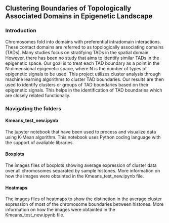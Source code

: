 ## Clustering Boundaries of Topologically Associated Domains in Epigenetic Landscape

### Introduction

Chromosomes fold into domains with preferential intradomain interactions. These contact domains are referred to as topologically associating domains (TADs). Many studies focus on stratifying TADs in the spatial domain. However, there has been no study that aims to identify similar TADs in the epigenetic space. Our goal is to treat each TAD boundary as a point in the N-dimensional epigenetic space, where N is the number of types of epigenetic signals to be used. This project utilizes cluster analysis through machine learning algorithms to cluster TAD boundaries. Our results are then used to identify clusters or groups of TAD boundaries based on their epigenetic signals. This helps in the identification of TAD boundaries which are closely related functionally.

### Navigating the folders

#### Kmeans_test_new.ipynb

The jupyter notebook that have been used to process and visualize data using K-Mean algorithm. This notebook uses Python coding language with the support of avaliable libraries.

#### Boxplots

The images files of boxplots showing average expression of cluster data over all chromosomes separated by sample histones. More information on how the images were obtainted in the Kmeans_test_new.ipynb file.

#### Heatmaps

The images files of heatmaps to show the distinction in the average cluster expression of most of the chromosome boundaries between histones. More information on how the images were obtainted in the Kmeans_test_new.ipynb file.

